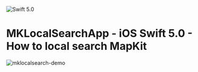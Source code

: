 ![Swift 5.0](https://img.shields.io/badge/swift-5.0-orange.svg)

# MKLocalSearchApp - iOS Swift 5.0 - How to local search MapKit

![mklocalsearch-demo](https://user-images.githubusercontent.com/1143569/51258059-55227600-19a9-11e9-89ba-7c140b3854f5.gif)
